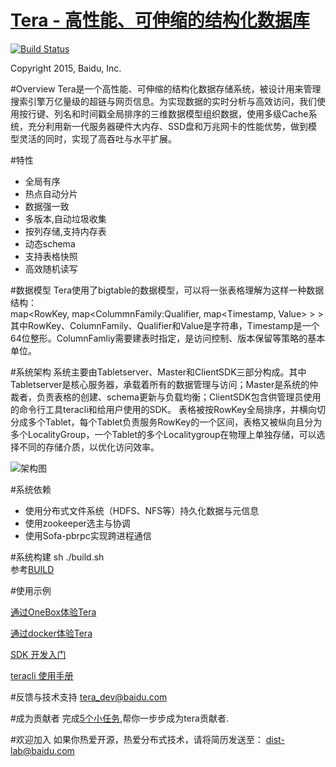 [Tera - 高性能、可伸缩的结构化数据库](http://github.com/baidu/tera)
====
[![Build Status](https://travis-ci.org/baidu/tera.svg)](https://travis-ci.org/baidu/tera)

Copyright 2015, Baidu, Inc.

#Overview
Tera是一个高性能、可伸缩的结构化数据存储系统，被设计用来管理搜索引擎万亿量级的超链与网页信息。为实现数据的实时分析与高效访问，我们使用按行键、列名和时间戳全局排序的三维数据模型组织数据，使用多级Cache系统，充分利用新一代服务器硬件大内存、SSD盘和万兆网卡的性能优势，做到模型灵活的同时，实现了高吞吐与水平扩展。

#特性
 * 全局有序
 * 热点自动分片
 * 数据强一致
 * 多版本,自动垃圾收集
 * 按列存储,支持内存表
 * 动态schema
 * 支持表格快照
 * 高效随机读写

#数据模型
Tera使用了bigtable的数据模型，可以将一张表格理解为这样一种数据结构：<br>
map\<RowKey, map\<ColummnFamily:Qualifier, map\<Timestamp, Value> > > <br>
其中RowKey、ColumnFamily、Qualifier和Value是字符串，Timestamp是一个64位整形。ColumnFamliy需要建表时指定，是访问控制、版本保留等策略的基本单位。

#系统架构
系统主要由Tabletserver、Master和ClientSDK三部分构成。其中Tabletserver是核心服务器，承载着所有的数据管理与访问；Master是系统的仲裁者，负责表格的创建、schema更新与负载均衡；ClientSDK包含供管理员使用的命令行工具teracli和给用户使用的SDK。
表格被按RowKey全局排序，并横向切分成多个Tablet，每个Tablet负责服务RowKey的一个区间，表格又被纵向且分为多个LocalityGroup，一个Tablet的多个Localitygroup在物理上单独存储，可以选择不同的存储介质，以优化访问效率。

![架构图](https://github.com/baidu/tera/blob/master/resources/images/arch.png?raw=true)

#系统依赖
 * 使用分布式文件系统（HDFS、NFS等）持久化数据与元信息
 * 使用zookeeper选主与协调
 * 使用Sofa-pbrpc实现跨进程通信

#系统构建
sh ./build.sh  
参考[BUILD](https://github.com/baidu/tera/blob/master/BUILD)

#使用示例

[通过OneBox体验Tera](https://github.com/baidu/tera/blob/master/doc/Onebox.md)

[通过docker体验Tera](https://github.com/baidu/tera/blob/master/example/docker)

[SDK 开发入门](https://github.com/baidu/tera/blob/master/doc/sdk_dev_guide.md)

[teracli 使用手册](https://github.com/baidu/tera/blob/master/doc/teracli.md)

#反馈与技术支持
tera_dev@baidu.com

#成为贡献者
完成[5个小任务](https://github.com/baidu/tera/blob/master/doc/to_be_a_contributor.md),帮你一步步成为tera贡献者.

#欢迎加入
如果你热爱开源，热爱分布式技术，请将简历发送至： 
dist-lab@baidu.com
